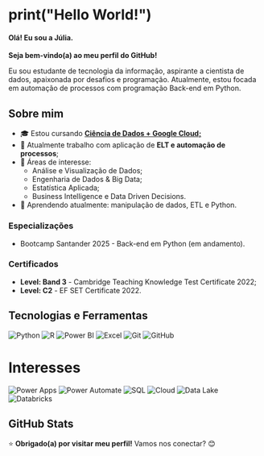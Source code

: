 
# print("Hello World!")

#### Olá! Eu sou a Júlia. 
**Seja bem-vindo(a) ao meu perfil do GitHub!**

Eu sou estudante de tecnologia da informação, aspirante a cientista de dados, apaixonada por desafios e programação. Atualmente, estou focada em automação de processos com programação Back-end em Python.

## Sobre mim
- 🎓 Estou cursando [**Ciência de Dados + Google Cloud;**](https://cursos.cruzeirodosulvirtual.com.br/grad-ciencia-de-dados-powered-by-google-cloud-ead-com-aulas-ao-vivo-cruzeiro-do-sul-virtual/p)
- 💼 Atualmente trabalho com aplicação de **ELT e automação de processos**;
- 🧩 Áreas de interesse:
  - Análise e Visualização de Dados;
  - Engenharia de Dados & Big Data;
  - Estatística Aplicada;
  - Business Intelligence e Data Driven Decisions.
- 🌱 Aprendendo atualmente: manipulação de dados, ETL e Python.

### Especializações
- Bootcamp Santander 2025 - Back-end em Python (em andamento).

### Certificados
- **Level: Band 3** - Cambridge Teaching Knowledge Test Certificate 2022;
- **Level: C2** - EF SET Certificate 2022.

## Tecnologias e Ferramentas
![Python](https://img.shields.io/badge/Python-3776AB?style=for-the-badge&logo=python&logoColor=white)
![R](https://img.shields.io/badge/R-276DC3?style=for-the-badge&logo=r&logoColor=white)
![Power BI](https://img.shields.io/badge/Power%20BI-F2C811?style=for-the-badge&logo=powerbi&logoColor=black)
![Excel](https://img.shields.io/badge/Excel-217346?style=for-the-badge&logo=microsoft-excel&logoColor=white)
![Git](https://img.shields.io/badge/Git-F05032?style=for-the-badge&logo=git&logoColor=white)
![GitHub](https://img.shields.io/badge/GitHub-181717?style=for-the-badge&logo=github&logoColor=white)

# Interesses
![Power Apps](https://img.shields.io/badge/Power%20Apps-9333EA?style=for-the-badge&logo=microsoftpowerapps&logoColor=white)
![Power Automate](https://img.shields.io/badge/Power%20Automate-0078D4?style=for-the-badge&logo=powerautomate&logoColor=white)
![SQL](https://img.shields.io/badge/SQL-4479A1?style=for-the-badge&logo=mysql&logoColor=white)
![Cloud](https://img.shields.io/badge/Cloud-008AD7?style=for-the-badge&logo=icloud&logoColor=white)
![Data Lake](https://img.shields.io/badge/Data%20Lake-0C234B?style=for-the-badge&logo=azuredevops&logoColor=white)
![Databricks](https://img.shields.io/badge/Databricks-E02020?style=for-the-badge&logo=databricks&logoColor=white)

## GitHub Stats




⭐️ **Obrigado(a) por visitar meu perfil!**  Vamos nos conectar? 😊
